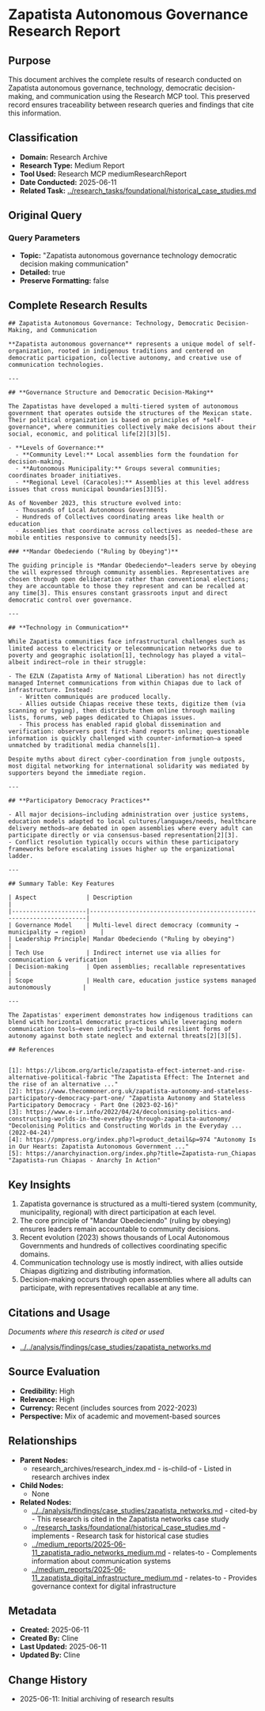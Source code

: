 # Zapatista Autonomous Governance Research Report

## Purpose
This document archives the complete results of research conducted on Zapatista autonomous governance, technology, democratic decision-making, and communication using the Research MCP tool. This preserved record ensures traceability between research queries and findings that cite this information.

## Classification
- **Domain:** Research Archive
- **Research Type:** Medium Report
- **Tool Used:** Research MCP mediumResearchReport
- **Date Conducted:** 2025-06-11
- **Related Task:** [../research_tasks/foundational/historical_case_studies.md](../research_tasks/foundational/historical_case_studies.md)

## Original Query

### Query Parameters
- **Topic:** "Zapatista autonomous governance technology democratic decision making communication"
- **Detailed:** true
- **Preserve Formatting:** false

## Complete Research Results

```
## Zapatista Autonomous Governance: Technology, Democratic Decision-Making, and Communication

**Zapatista autonomous governance** represents a unique model of self-organization, rooted in indigenous traditions and centered on democratic participation, collective autonomy, and creative use of communication technologies.

---

## **Governance Structure and Democratic Decision-Making**

The Zapatistas have developed a multi-tiered system of autonomous government that operates outside the structures of the Mexican state. Their political organization is based on principles of *self-governance*, where communities collectively make decisions about their social, economic, and political life[2][3][5].

- **Levels of Governance:**
  - **Community Level:** Local assemblies form the foundation for decision-making.
  - **Autonomous Municipality:** Groups several communities; coordinates broader initiatives.
  - **Regional Level (Caracoles):** Assemblies at this level address issues that cross municipal boundaries[3][5].
  
As of November 2023, this structure evolved into:
  - Thousands of Local Autonomous Governments
  - Hundreds of Collectives coordinating areas like health or education
  - Assemblies that coordinate across collectives as needed—these are mobile entities responsive to community needs[5].

### **Mandar Obedeciendo ("Ruling by Obeying")**

The guiding principle is *Mandar Obedeciendo*—leaders serve by obeying the will expressed through community assemblies. Representatives are chosen through open deliberation rather than conventional elections; they are accountable to those they represent and can be recalled at any time[3]. This ensures constant grassroots input and direct democratic control over governance.

---

## **Technology in Communication**

While Zapatista communities face infrastructural challenges such as limited access to electricity or telecommunication networks due to poverty and geographic isolation[1], technology has played a vital—albeit indirect—role in their struggle:

- The EZLN (Zapatista Army of National Liberation) has not directly managed Internet communications from within Chiapas due to lack of infrastructure. Instead:
   - Written communiqués are produced locally.
   - Allies outside Chiapas receive these texts, digitize them (via scanning or typing), then distribute them online through mailing lists, forums, web pages dedicated to Chiapas issues.
   - This process has enabled rapid global dissemination and verification: observers post first-hand reports online; questionable information is quickly challenged with counter-information—a speed unmatched by traditional media channels[1].
   
Despite myths about direct cyber-coordination from jungle outposts, most digital networking for international solidarity was mediated by supporters beyond the immediate region.

---

## **Participatory Democracy Practices**

- All major decisions—including administration over justice systems, education models adapted to local cultures/languages/needs, healthcare delivery methods—are debated in open assemblies where every adult can participate directly or via consensus-based representation[2][3].
- Conflict resolution typically occurs within these participatory frameworks before escalating issues higher up the organizational ladder.

---

## Summary Table: Key Features

| Aspect              | Description                                                         |
|---------------------|---------------------------------------------------------------------|
| Governance Model    | Multi-level direct democracy (community → municipality → region)    |
| Leadership Principle| Mandar Obedeciendo ("Ruling by obeying")                            |
| Tech Use            | Indirect internet use via allies for communication & verification   |
| Decision-making     | Open assemblies; recallable representatives                         |
| Scope               | Health care, education justice systems managed autonomously         |

---

The Zapatistas' experiment demonstrates how indigenous traditions can blend with horizontal democratic practices while leveraging modern communication tools—even indirectly—to build resilient forms of autonomy against both state neglect and external threats[2][3][5].

## References


[1]: https://libcom.org/article/zapatista-effect-internet-and-rise-alternative-political-fabric "The Zapatista Effect: The Internet and the rise of an alternative ..."
[2]: https://www.thecommoner.org.uk/zapatista-autonomy-and-stateless-participatory-democracy-part-one/ "Zapatista Autonomy and Stateless Participatory Democracy - Part One (2023-02-16)"
[3]: https://www.e-ir.info/2022/04/24/decolonising-politics-and-constructing-worlds-in-the-everyday-through-zapatista-autonomy/ "Decolonising Politics and Constructing Worlds in the Everyday ... (2022-04-24)"
[4]: https://pmpress.org/index.php?l=product_detail&p=974 "Autonomy Is in Our Hearts: Zapatista Autonomous Government ..."
[5]: https://anarchyinaction.org/index.php?title=Zapatista-run_Chiapas "Zapatista-run Chiapas - Anarchy In Action"
```

## Key Insights

1. Zapatista governance is structured as a multi-tiered system (community, municipality, regional) with direct participation at each level.
2. The core principle of "Mandar Obedeciendo" (ruling by obeying) ensures leaders remain accountable to community decisions.
3. Recent evolution (2023) shows thousands of Local Autonomous Governments and hundreds of collectives coordinating specific domains.
4. Communication technology use is mostly indirect, with allies outside Chiapas digitizing and distributing information.
5. Decision-making occurs through open assemblies where all adults can participate, with representatives recallable at any time.

## Citations and Usage
*Documents where this research is cited or used*

- [../../analysis/findings/case_studies/zapatista_networks.md](../../analysis/findings/case_studies/zapatista_networks.md)

## Source Evaluation
- **Credibility:** High
- **Relevance:** High
- **Currency:** Recent (includes sources from 2022-2023)
- **Perspective:** Mix of academic and movement-based sources

## Relationships
- **Parent Nodes:**
  - research_archives/research_index.md - is-child-of - Listed in research archives index
- **Child Nodes:**
  - None
- **Related Nodes:**
  - [../../analysis/findings/case_studies/zapatista_networks.md](../../analysis/findings/case_studies/zapatista_networks.md) - cited-by - This research is cited in the Zapatista networks case study
  - [../research_tasks/foundational/historical_case_studies.md](../research_tasks/foundational/historical_case_studies.md) - implements - Research task for historical case studies
  - [../medium_reports/2025-06-11_zapatista_radio_networks_medium.md](../medium_reports/2025-06-11_zapatista_radio_networks_medium.md) - relates-to - Complements information about communication systems
  - [../medium_reports/2025-06-11_zapatista_digital_infrastructure_medium.md](../medium_reports/2025-06-11_zapatista_digital_infrastructure_medium.md) - relates-to - Provides governance context for digital infrastructure

## Metadata
- **Created:** 2025-06-11
- **Created By:** Cline
- **Last Updated:** 2025-06-11
- **Updated By:** Cline

## Change History
- 2025-06-11: Initial archiving of research results
